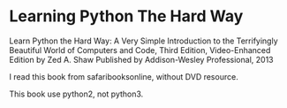 # Learning Python The Hard Way 

Learn Python the Hard Way: A Very Simple Introduction to the Terrifyingly Beautiful World of Computers and Code, Third Edition, Video-Enhanced Edition 
by Zed A. Shaw
Published by Addison-Wesley Professional, 2013

I read this book from safaribooksonline, without DVD resource. 

This book use python2, not python3.  

